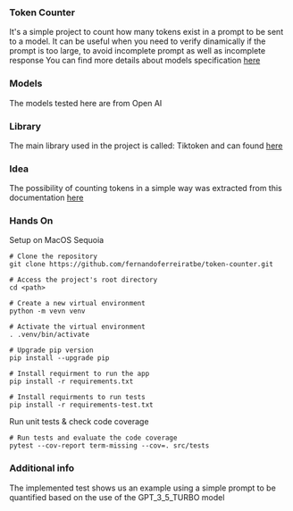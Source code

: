### Token Counter 
It's a simple project to count how many tokens exist in a prompt to be sent to a model. 
It can be useful when you need to verify dinamically if the prompt is too large, 
to avoid incomplete prompt as well as incomplete response You can find more details 
about models specification [here](https://platform.openai.com/docs/models)

### Models
The models tested here are from Open AI

### Library
The main library used in the project is called: Tiktoken and can found 
[here](https://pypi.org/project/tiktoken/)

### Idea
The possibility of counting tokens in a simple way was extracted from this documentation [here](https://help.openai.com/en/articles/4936856-what-are-tokens-and-how-to-count-them)

### Hands On

Setup on MacOS Sequoia
```
# Clone the repository 
git clone https://github.com/fernandoferreiratbe/token-counter.git

# Access the project's root directory
cd <path>
 
# Create a new virtual environment
python -m vevn venv

# Activate the virtual environment 
. .venv/bin/activate

# Upgrade pip version
pip install --upgrade pip

# Install requirment to run the app
pip install -r requirements.txt

# Install requirments to run tests
pip install -r requirements-test.txt
```

Run unit tests & check code coverage
```
# Run tests and evaluate the code coverage
pytest --cov-report term-missing --cov=. src/tests
```

### Additional info
The implemented test shows us an example using a simple prompt to be quantified 
based on the use of the GPT_3_5_TURBO model
